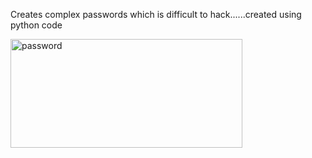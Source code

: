 Creates complex passwords which is difficult to hack......created using python code


<img width="371" height="174" alt="password" src="https://github.com/user-attachments/assets/af8a3ea2-2a77-45b2-952e-ba7b20713c31" />
